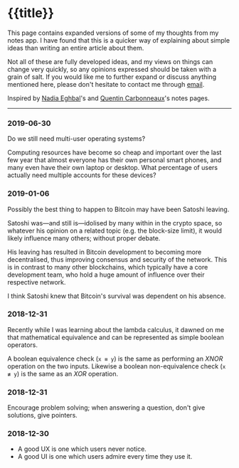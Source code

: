 <!-- METADATA
title: Notes
-->

# {{title}}

This page contains expanded versions of some of my thoughts from my notes app.
I have found that this is a quicker way of explaining about simple ideas than
writing an entire article about them.

Not all of these are fully developed ideas, and my views on things can change
very quickly, so any opinions expressed should be taken with a grain of salt.
If you would like me to further expand or discuss anything mentioned here,
please don't hesitate to contact me through [email](/contact).

Inspired by [Nadia Eghbal](https://nadiaeghbal.com/notes/)'s and
[Quentin Carbonneaux](https://c9x.me/notes/)'s notes pages.

---

### 2019-06-30

Do we still need multi-user operating systems?

Computing resources have become so cheap and important over the last few year
that almost everyone has their own personal smart phones, and many even have
their own laptop or desktop.  What percentage of users actually need multiple
accounts for these devices?

### 2019-01-06

Possibly the best thing to happen to Bitcoin may have been Satoshi leaving.

Satoshi was&mdash;and still is&mdash;idolised by many within in the crypto
space, so whatever his opinion on a related topic (e.g. the block-size limit),
it would likely influence many others; without proper debate.

His leaving has resulted in Bitcoin development to becoming more decentralised,
thus improving consensus and security of the network.  This is in contrast to
many other blockchains, which typically have a core development team, who hold
a huge amount of influence over their respective network.

I think Satoshi knew that Bitcoin's survival was dependent on his absence.

### 2018-12-31

Recently while I was learning about the lambda calculus, it dawned on me that
mathematical equivalence and can be represented as simple boolean operators.

A boolean equivalence check (`x ≡ y`) is the same as performing an _XNOR_
operation on the two inputs.  Likewise a boolean non-equivalence check (`x ≢ y`)
is the same as an _XOR_ operation.

### 2018-12-31

Encourage problem solving; when answering a question, don't give solutions,
give pointers.

### 2018-12-30

- A good UX is one which users never notice.
- A good UI is one which users admire every time they use it.
